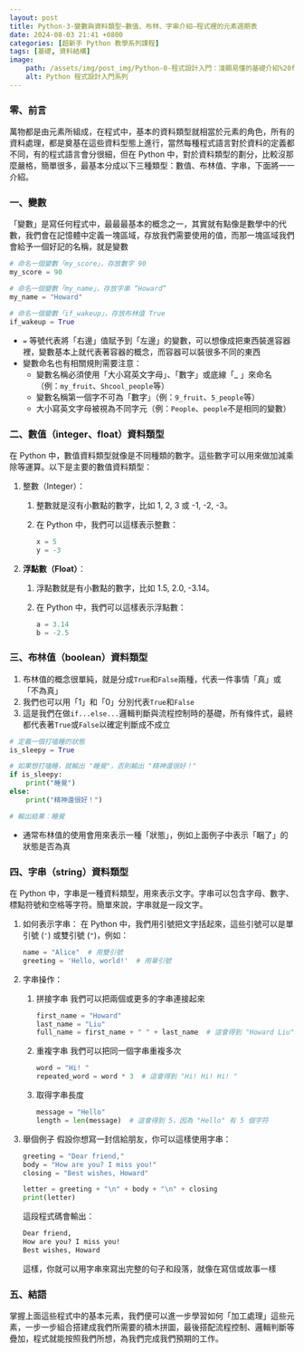 ```yaml
---
layout: post
title: Python-3-變數與資料類型—數值、布林、字串介紹—程式裡的元素週期表
date: 2024-08-03 21:41 +0800
categories: [超新手 Python 教學系列課程]
tags: [基礎, 資料結構]
image:
    path: /assets/img/post_img/Python-0-程式設計入門：淺顯易懂的基礎介紹%20f4f5613bb0b84a269c7899042f9a7014/Untitled.png
    alt: Python 程式設計入門系列
---
```

### 零、前言

萬物都是由元素所組成，在程式中，基本的資料類型就相當於元素的角色，所有的資料處理，都是奠基在這些資料型態上進行，當然每種程式語言對於資料的定義都不同，有的程式語言會分很細，但在 Python 中，對於資料類型的劃分，比較沒那麼嚴格，簡單很多，最基本分成以下三種類型：數值、布林值、字串，下面將一一介紹。

### 一、變數

「變數」是寫任何程式中，最最最基本的概念之一，其實就有點像是數學中的代數，我們會在記憶體中定義一塊區域，存放我們需要使用的值，而那一塊區域我們會給予一個好記的名稱，就是變數

```python
# 命名一個變數「my_score」，存放數字 90
my_score = 90

# 命名一個變數「my_name」，存放字串 “Howard”
my_name = "Howard"

# 命名一個變數「if_wakeup」，存放布林值 True
if_wakeup = True
```

- `=` 等號代表將「右邊」值賦予到「左邊」的變數，可以想像成把東西裝進容器裡，變數基本上就代表著容器的概念，而容器可以裝很多不同的東西
- 變數命名也有相關規則需要注意：
    - 變數名稱必須使用「大小寫英文字母」、「數字」或底線「_ 」來命名（例：`my_fruit`、`Shcool_people`等）
    - 變數名稱第一個字不可為「數字」（例：`9_fruit`、`5_people`等）
    - 大小寫英文字母被視為不同字元（例：`People`、`people`不是相同的變數）

### 二、數值（integer、float）資料類型

在 Python 中，數值資料類型就像是不同種類的數字。這些數字可以用來做加減乘除等運算。以下是主要的數值資料類型：

1. 整數（Integer）：
    1. 整數就是沒有小數點的數字，比如 1, 2, 3 或 -1, -2, -3。
    2. 在 Python 中，我們可以這樣表示整數：
        
        ```python
        x = 5
        y = -3
        ```
        
2. **浮點數（Float）**：
    1. 浮點數就是有小數點的數字，比如 1.5, 2.0, -3.14。
    2. 在 Python 中，我們可以這樣表示浮點數：
        
        ```python
        a = 3.14
        b = -2.5
        ```
        

### 三、布林值（boolean）資料類型

1. 布林值的概念很單純，就是分成`True`和`False`兩種，代表一件事情「真」或「不為真」
2. 我們也可以用「1」和「0」分別代表`True`和`False`
3. 這是我們在做`if...else...`邏輯判斷與流程控制時的基礎，所有條件式，最終都代表著`True`或`False`以確定判斷成不成立

```python
# 定義一個打嗑睡的狀態
is_sleepy = True

# 如果想打嗑睡，就輸出 "睡覺"，否則輸出 "精神還很好！"
if is_sleepy:
	print("睡覺")
else:
	print("精神還很好！")

# 輸出結果：睡覺
```

- 通常布林值的使用會用來表示一種「狀態」，例如上面例子中表示「睏了」的狀態是否為真

### 四、字串（string）資料類型

在 Python 中，字串是一種資料類型，用來表示文字。字串可以包含字母、數字、標點符號和空格等字符。簡單來說，字串就是一段文字。

1. 如何表示字串：
在 Python 中，我們用引號把文字括起來，這些引號可以是單引號 (`'`) 或雙引號 (`"`)，例如：
    
    ```python
    name = "Alice"  # 用雙引號
    greeting = 'Hello, world!'  # 用單引號
    ```
    
2. 字串操作：
    1. 拼接字串
    我們可以把兩個或更多的字串連接起來
        
        ```python
        first_name = "Howard"
        last_name = "Liu"
        full_name = first_name + " " + last_name  # 這會得到 "Howard Liu"
        ```
        
    2. 重複字串
    我們可以把同一個字串重複多次
        
        ```python
        word = "Hi! "
        repeated_word = word * 3  # 這會得到 "Hi! Hi! Hi! "
        ```
        
    3. 取得字串長度
        
        ```python
        message = "Hello"
        length = len(message)  # 這會得到 5，因為 "Hello" 有 5 個字符
        ```
        
3. 舉個例子
假設你想寫一封信給朋友，你可以這樣使用字串：
    
    ```python
    greeting = "Dear friend,"
    body = "How are you? I miss you!"
    closing = "Best wishes, Howard"
    
    letter = greeting + "\n" + body + "\n" + closing
    print(letter)
    ```
    
    這段程式碼會輸出：
    
    ```markdown
    Dear friend,
    How are you? I miss you!
    Best wishes, Howard
    ```
    
    這樣，你就可以用字串來寫出完整的句子和段落，就像在寫信或故事一樣
    

### 五、結語

掌握上面這些程式中的基本元素，我們便可以進一步學習如何「加工處理」這些元素，一步一步組合搭建成我們所需要的積木拼圖，最後搭配流程控制、邏輯判斷等疊加，程式就能按照我們所想，為我們完成我們預期的工作。